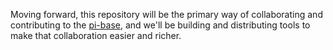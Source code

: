 Moving forward, this repository will be the primary way of collaborating and contributing to the [pi-base](https://topology.jdabbs.com), and we'll be building and distributing tools to make that collaboration easier and richer.
